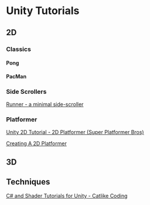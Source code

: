 # Unity Tutorials

## 2D

### Classics

#### Pong

#### PacMan

### Side Scrollers

[Runner - a minimal side-scroller](https://catlikecoding.com/unity/tutorials/runner/)

### Platformer

[Unity 2D Tutorial - 2D Platformer (Super Platformer Bros)](https://www.youtube.com/playlist?list=PLNERyi31iYKRjJVreIz7Q5PsQ__VwTc9D)

[Creating A 2D Platformer](https://www.youtube.com/playlist?list=PLFt_AvWsXl0f0hqURlhyIoAabKPgRsqjz)

## 3D

## Techniques

[C# and Shader Tutorials for Unity - Catlike Coding](https://catlikecoding.com/unity/tutorials/)
